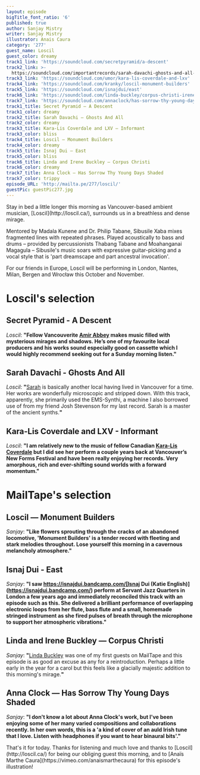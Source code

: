 ```yaml
---
layout: episode
bigTitle_font_ratio: '6'
published: true
author: Sanjay Mistry
writer: Sanjay Mistry
illustrator: Anais Caura
category: '277'
guest_name: Loscil
guest_color: dreamy
track1_link: 'https://soundcloud.com/secretpyramid/a-descent'
track2_link: >-
  https://soundcloud.com/importantrecords/sarah-davachi-ghosts-and-all-from-vergers-lp-imprec442
track3_link: 'https://soundcloud.com/umor/kara-lis-coverdale-and-lxv'
track4_link: 'https://soundcloud.com/kranky/loscil-monument-builders'
track5_link: 'https://soundcloud.com/isnajdui/east'
track6_link: 'https://soundcloud.com/linda-buckley/corpus-christi-irenelinda-buckley/'
track7_link: 'https://soundcloud.com/annaclock/has-sorrow-thy-young-days-shaded/'
track1_title: Secret Pyramid — A Descent
track1_color: dreamy
track2_title: Sarah Davachi — Ghosts And All
track2_color: dreamy
track3_title: Kara-Lis Coverdale and LXV — Informant
track3_color: bliss
track4_title: Loscil — Monument Builders
track4_color: dreamy
track5_title: Isnaj Dui — East
track5_color: bliss
track6_title: Linda and Irene Buckley — Corpus Christi
track6_color: dreamy
track7_title: Anna Clock — Has Sorrow Thy Young Days Shaded
track7_color: trippy
episode_URL: 'http://mailta.pe/277/loscil/'
guestPic: guestPic277.jpg
---
```

<p id="introduction">Stay in bed a little longer this morning as Vancouver-based ambient musician, [Loscil](http://loscil.ca/), surrounds us in a breathless and dense mirage.</p>
<p>Mentored by Madala Kunene and Dr. Philip Tabane, Sibusile Xaba mixes fragmented lines with repeated phrases. Played acoustically to bass and drums – provided by percussionists Thabang Tabane and Moahanganai Magagula – Sibusile's music soars with expressive guitar-picking and a vocal style that is 'part dreamscape and part ancestral invocation'.</p>
<p>For our friends in Europe, Loscil will be performing in London, Nantes, Milan, Bergen and Wrocław this October and November.</p> 


# Loscil's selection


## Secret Pyramid - A Descent
_Loscil_: **"**Fellow Vancouverite [Amir Abbey](http://studentsofdecay.com/post/94162287649/secret-pyramid-the-silent-march) makes music filled with mysterious mirages and shadows. He’s one of my favourite local producers and his works sound especially good on cassette which I would highly recommend seeking out for a Sunday morning listen.**"**

## Sarah Davachi - Ghosts And All
_Loscil_: **"**[Sarah](http://www.sarahdavachi.com/index.html) is basically another local having lived in Vancouver for a time.  Her works are wonderfully microscopic and stripped down.  With this track, apparently, she primarily used the EMS-Synthi, a machine I also borrowed use of from my friend Josh Stevenson for my last record. Sarah is a master of the ancient synths.**"**

## Kara-Lis Coverdale and LXV - Informant
_Loscil_: **"**I am relatively new to the music of fellow Canadian [Kara-Lis Coverdale](https://kara-liscoverdale.bandcamp.com/) but I did see her perform a couple years back at Vancouver’s New Forms Festival and have been really enjoying her records. Very amorphous, rich and ever-shifting sound worlds with a forward momentum.**"**


# MailTape's selection

## Loscil — Monument Builders
_Sanjay_: **"**Like flowers sprouting through the cracks of an abandoned locomotive, 'Monument Builders' is a tender record with fleeting and stark melodies throughout. Lose yourself this morning in a cavernous melancholy atmosphere.**"**

## Isnaj Dui - East
_Sanjay_: **"**I saw https://isnajdui.bandcamp.com/[Isnaj Dui (Katie English)](https://isnajdui.bandcamp.com/) perform at Servant Jazz Quarters in London a few years ago and immediately reconciled this track with an episode such as this. She delivered a brilliant performance of overlapping electronic loops from her flute, bass flute and a small, homemade stringed instrument as she fired pulses of breath through the microphone to support her atmospheric vibrations.**"**

## Linda and Irene Buckley — Corpus Christi
_Sanjay_: **"**[Linda Buckley](http://www.lindabuckley.org/) was one of my first guests on MailTape and this episode is as good an excuse as any for a reintroduction. Perhaps a little early in the year for a carol but this feels like a glacially majestic addition to this morning's mirage.**"**

## Anna Clock — Has Sorrow Thy Young Days Shaded
_Sanjay_: **"**I don't know a lot about Anna Clock's work, but I've been enjoying some of her many varied compositions and collaborations recently. In her own words, this is a 'a kind of cover of an auld Irish tune that I love. Listen with headphones if you want to hear binaural bits'.**"**

<p id="outroduction">That's it for today. Thanks for listening and much love and thanks to [Loscil](http://loscil.ca/) for being our obliging guest this morning, and to [Anaïs Marthe Caura](https://vimeo.com/anaismarthecaura) for this episode's illustration!</p>
